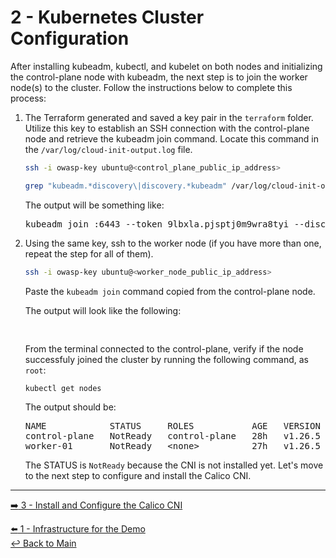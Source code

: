 # 2 - Kubernetes Cluster Configuration

After installing kubeadm, kubectl, and kubelet on both nodes and initializing the control-plane node with kubeadm, the next step is to join the worker node(s) to the cluster. Follow the instructions below to complete this process:

1. The Terraform generated and saved a key pair in the `terraform` folder. Utilize this key to establish an SSH connection with the control-plane node and retrieve the kubeadm join command. Locate this command in the `/var/log/cloud-init-output.log` file.

   ```bash
   ssh -i owasp-key ubuntu@<control_plane_public_ip_address>
   ```

   ```bash
   grep "kubeadm.*discovery\|discovery.*kubeadm" /var/log/cloud-init-output.log
   ```
   
   The output will be something like:
   
   <pre>
   kubeadm join <control_plane_private_ip>:6443 --token 9lbxla.pjsptj0m9wra8tyi --discovery-token-ca-cert-hash sha256:bfd99111c1f98dcb4ec225d2ec56fee13d2207057a2811eb67b217be8330c6ed
   </pre>

2. Using the same key, ssh to the worker node (if you have more than one, repeat the step for all of them).

   ```bash
   ssh -i owasp-key ubuntu@<worker_node_public_ip_address>
   ```

   Paste the `kubeadm join` command copied from the control-plane node.

   The output will look like the following:

   <pre>
   
   </pre>

   From the terminal connected to the control-plane, verify if the node successfuly joined the cluster by running the following command, as `root`:

   ```bash
   kubectl get nodes
   ```

   The output should be:

   <pre>
   NAME            STATUS     ROLES           AGE   VERSION
   control-plane   NotReady   control-plane   28h   v1.26.5
   worker-01       NotReady   &lt;none&gt;          27h   v1.26.5
   </pre>

   The STATUS is `NotReady` because the CNI is not installed yet. Let's move to the next step to configure and install the Calico CNI.

---

[:arrow_right: 3 - Install and Configure the Calico CNI](/demo/03-calico-installation.md) <br>

[:arrow_left: 1 - Infrastructure for the Demo](/demo/01-infrastructure.md)  
[:leftwards_arrow_with_hook: Back to Main](/README.md)  